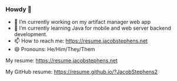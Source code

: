 ### Howdy 👋

- 🔭 I’m currently working on my artifact manager web app
- 🌱 I’m currently learning Java for mobile and web server backend development.
- 📫 How to reach me: https://resume.jacobstephens.net
- 😄 Pronouns: He/Him/They/Them

My resume: https://resume.jacobstephens.net

My GitHub resume: https://resume.github.io/?JacobStephens2
